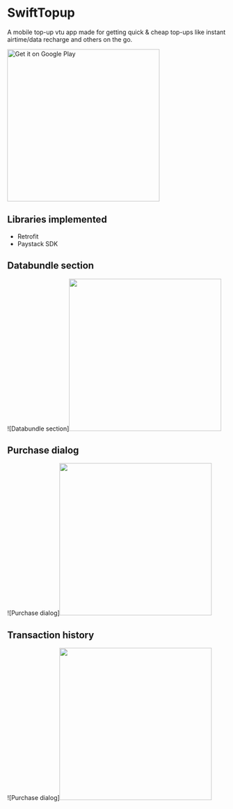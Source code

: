 # SwiftTopup
A mobile top-up vtu app made for getting quick & cheap top-ups like instant airtime/data recharge and others on the go.

<a href='https://play.google.com/store/apps/details?id=com.javalon.swifttopup&pcampaignid=pcampaignidMKT-Other-global-all-co-prtnr-py-PartBadge-Mar2515-1'><img alt='Get it on Google Play' src='https://play.google.com/intl/en_us/badges/static/images/badges/en_badge_web_generic.png' style="max-width:100%;" width="350"/></a>

## **Libraries implemented**
- Retrofit
- Paystack SDK


## Databundle section
![Databundle section]<img src="https://github.com/ezechuka/SwiftTopup/blob/master/output-onlinepngtools_framed.png" style="max-width:100%;" width="350">

## Purchase dialog
![Purchase dialog]<img src="https://github.com/ezechuka/SwiftTopup/blob/master/databundle.png" style="max-width:100%;" width="350">

## Transaction history
![Purchase dialog]<img src="https://github.com/ezechuka/SwiftTopup/blob/master/output-onlinepngtools(2)_framed.png" style="max-width:100%;" width="350">
